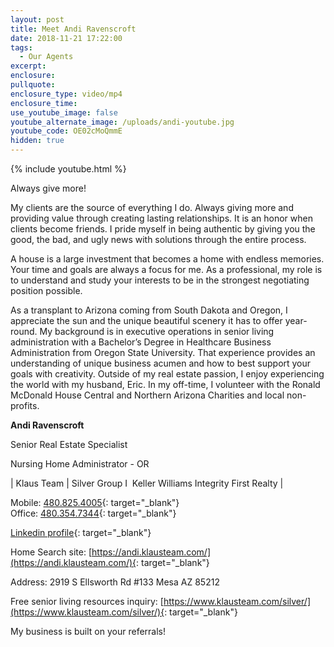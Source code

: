```yaml
---
layout: post
title: Meet Andi Ravenscroft
date: 2018-11-21 17:22:00
tags:
  - Our Agents
excerpt:
enclosure:
pullquote:
enclosure_type: video/mp4
enclosure_time:
use_youtube_image: false
youtube_alternate_image: /uploads/andi-youtube.jpg
youtube_code: OE02cMoQmmE
hidden: true
---
```


{% include youtube.html %}

Always give more!

My clients are the source of everything I do. Always giving more and providing value through creating lasting relationships. It is an honor when clients become friends. I pride myself in being authentic by giving you the good, the bad, and ugly news with solutions through the entire process.

A house is a large investment that becomes a home with endless memories. Your time and goals are always a focus for me. As a professional, my role is to understand and study your interests to be in the strongest negotiating position possible. &nbsp;

As a transplant to Arizona coming from South Dakota and Oregon, I appreciate the sun and the unique beautiful scenery it has to offer year-round. My background is in executive operations in senior living administration with a Bachelor’s Degree in Healthcare Business Administration from Oregon State University. That experience provides an understanding of unique business acumen and how to best support your goals with creativity. Outside of my real estate passion, I enjoy experiencing the world with my husband, Eric. In my off-time, I volunteer with the Ronald McDonald House Central and Northern Arizona Charities and local non-profits.

**Andi Ravenscroft**

Senior Real Estate Specialist

Nursing Home Administrator - OR

| Klaus Team | Silver Group I&nbsp; Keller Williams Integrity First Realty |

Mobile:&nbsp;[480.825.4005](tel:480-825-4005){: target="_blank"}&nbsp;<br>Office:&nbsp;[480.354.7344](tel:480-354-7344){: target="_blank"}

[Linkedin profile](https://www.linkedin.com/in/andi-ravenscroft-291b4466/){: target="_blank"}

Home Search site:&nbsp;[https://andi.klausteam.com/](https://andi.klausteam.com/){: target="_blank"}

Address: 2919 S Ellsworth Rd #133 Mesa AZ 85212

Free senior living resources inquiry:&nbsp;[https://www.klausteam.com/silver/](https://www.klausteam.com/silver/){: target="_blank"}

My business is built on your referrals!